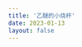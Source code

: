 ```yaml
---
title: '乙醚的小烧杯'
date: 2023-01-13
layout: false
---
```


<html lang="en">
<head>
    <meta charset="UTF-8" />
    <meta name="viewport" content="width=device-width,initial-scale=1" />
    <meta http-equiv="X-UA-Compatible" content="ie=edge" />
    <title>乙醚的小烧杯 | 乙醚的博客</title>
    <meta
      name="description"
      content='My Blog                           body { font-family: Avenir, Helvetica, Arial, sans-serif }                               Vue.createApp().component("tg-blog", TgBlog.TgBlog).mount(&#39;#app&#39;)'
    />
    <meta property="og:type" content="website" />
    <meta property="og:title" content="乙醚的小烧杯" />
    <meta property="og:url" content="https://blog.1mether.me/tg-channel.html" />
    <meta property="og:site_name" content="乙醚的博客" />
    <meta
      property="og:description"
      content='My Blog                           body { font-family: Avenir, Helvetica, Arial, sans-serif }                               Vue.createApp().component("tg-blog", TgBlog.TgBlog).mount(&#39;#app&#39;)'
    />
    <meta property="og:locale" content="zh_CN" />

  <!-- Import Libraries -->
  <script src="https://unpkg.com/vue@3"></script>
  <script src="https://unpkg.com/tg-blog"></script>
  <link rel="stylesheet" href="https://unpkg.com/tg-blog/dist/style.css">

  <!-- Styles -->
  <style>
      body { font-family: Avenir, Helvetica, Arial, sans-serif }
  </style>
</head>
<body>
  <!-- Template setup (Paste your data url here) -->
  <div id="app">
    <tg-blog posts-url="https://tg.1mether.me/posts.json"></tg-blog>
  </div>

  <!-- Vue js setup -->
  <script>
    Vue.createApp().component("tg-blog", TgBlog.TgBlog).mount('#app')
  </script>
</body>
</html>